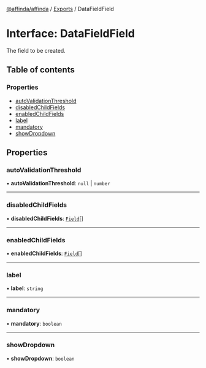 [@affinda/affinda](../README.md) / [Exports](../modules.md) / DataFieldField

# Interface: DataFieldField

The field to be created.

## Table of contents

### Properties

- [autoValidationThreshold](DataFieldField.md#autovalidationthreshold)
- [disabledChildFields](DataFieldField.md#disabledchildfields)
- [enabledChildFields](DataFieldField.md#enabledchildfields)
- [label](DataFieldField.md#label)
- [mandatory](DataFieldField.md#mandatory)
- [showDropdown](DataFieldField.md#showdropdown)

## Properties

### autoValidationThreshold

• **autoValidationThreshold**: ``null`` \| `number`

___

### disabledChildFields

• **disabledChildFields**: [`Field`](Field.md)[]

___

### enabledChildFields

• **enabledChildFields**: [`Field`](Field.md)[]

___

### label

• **label**: `string`

___

### mandatory

• **mandatory**: `boolean`

___

### showDropdown

• **showDropdown**: `boolean`
